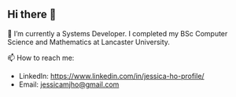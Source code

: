 ## Hi there 👋

🔭 I’m currently a Systems Developer. I completed my BSc Computer Science and Mathematics at Lancaster University.

📫 How to reach me: 
  - LinkedIn: https://www.linkedin.com/in/jessica-ho-profile/
  - Email: jessicamjho@gmail.com
<!--
**jjesss/jjesss** is a ✨ _special_ ✨ repository because its `README.md` (this file) appears on your GitHub profile.

Here are some ideas to get you started:

🔭 I’m currently working on a Systems Developer. I completed my BSc Computer Science and Mathematics at Lancaster University
- 🌱 I’m currently learning ...
- 👯 I’m looking to collaborate on ...
- 🤔 I’m looking for help with ...
- 💬 Ask me about ...
- 📫 How to reach me: ...
- 😄 Pronouns: ...
- ⚡ Fun fact: ...
-->
